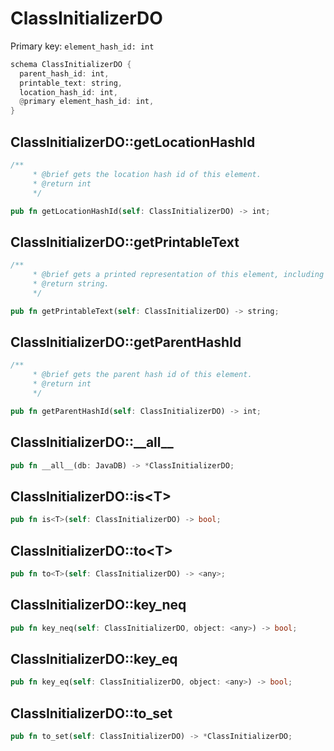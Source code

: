 # ClassInitializerDO

Primary key: `element_hash_id: int`

```rust
schema ClassInitializerDO {
  parent_hash_id: int,
  printable_text: string,
  location_hash_id: int,
  @primary element_hash_id: int,
}
```
## ClassInitializerDO::getLocationHashId

```rust
/**
     * @brief gets the location hash id of this element.
     * @return int
     */
```
```rust
pub fn getLocationHashId(self: ClassInitializerDO) -> int;
```
## ClassInitializerDO::getPrintableText

```rust
/**
     * @brief gets a printed representation of this element, including its structure where applicable.
     * @return string.
     */
```
```rust
pub fn getPrintableText(self: ClassInitializerDO) -> string;
```
## ClassInitializerDO::getParentHashId

```rust
/**
     * @brief gets the parent hash id of this element.
     * @return int
     */
```
```rust
pub fn getParentHashId(self: ClassInitializerDO) -> int;
```
## ClassInitializerDO::\_\_all\_\_

```rust
pub fn __all__(db: JavaDB) -> *ClassInitializerDO;
```
## ClassInitializerDO::is\<T\>

```rust
pub fn is<T>(self: ClassInitializerDO) -> bool;
```
## ClassInitializerDO::to\<T\>

```rust
pub fn to<T>(self: ClassInitializerDO) -> <any>;
```
## ClassInitializerDO::key\_neq

```rust
pub fn key_neq(self: ClassInitializerDO, object: <any>) -> bool;
```
## ClassInitializerDO::key\_eq

```rust
pub fn key_eq(self: ClassInitializerDO, object: <any>) -> bool;
```
## ClassInitializerDO::to\_set

```rust
pub fn to_set(self: ClassInitializerDO) -> *ClassInitializerDO;
```
